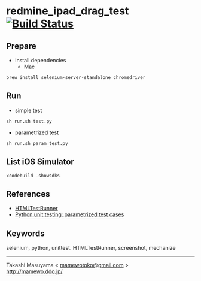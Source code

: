 redmine_ipad_drag_test [![Build Status](https://travis-ci.org/mamewotoko/redmine_ipad_drag_test.svg?branch=master)](https://travis-ci.org/mamewotoko/redmine_ipad_drag_test)
======================

Prepare
-------
* install dependencies
  * Mac

```
brew install selenium-server-standalone chromedriver
```

Run
---
* simple test

```
sh run.sh test.py
```

* parametrized test

```
sh run.sh param_test.py
```

List iOS Simulator
------------------

```
xcodebuild -showsdks
```

References
----------
* [HTMLTestRunner](http://tungwaiyip.info/software/HTMLTestRunner.html)
* [Python unit testing: parametrized test cases](http://eli.thegreenplace.net/2011/08/02/python-unit-testing-parametrized-test-cases)

Keywords
--------
selenium, python, unittest. HTMLTestRunner, screenshot, mechanize

----
Takashi Masuyama < mamewotoko@gmail.com >  
http://mamewo.ddo.jp/
